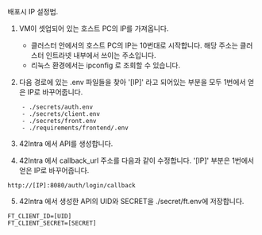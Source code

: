 배포시 IP 설정법.

1. VM이 셋업되어 있는 호스트 PC의 IP를 가져옵니다.
    - 클러스터 안에서의 호스트 PC의 IP는 10번대로 시작합니다. 해당 주소는 클러스터 인트라넷 내부에서 쓰이는 주소입니다.
    - 리눅스 환경에서는 ipconfig 로 조회할 수 있습니다.


2. 다음 경로에 있는 .env 파일들을 찾아 '[IP]' 라고 되어있는 부분을 모두 1번에서 얻은 IP로 바꾸어줍니다.
```
    - ./secrets/auth.env
    - ./secrets/client.env
    - ./secrets/front.env
    - ./requirements/frontend/.env
```

3. 42Intra 에서 API를 생성합니다.

4. 42Intra 에서 callback_url 주소를 다음과 같이 수정합니다. '[IP]' 부분은 1번에서 얻은 IP로 바꾸어줍니다.
```
http://[IP]:8080/auth/login/callback
```

5. 42Intra 에서 생성한 API의 UID와 SECRET을 ./secret/ft.env에 저장합니다.
```
FT_CLIENT_ID=[UID]
FT_CLIENT_SECRET=[SECRET]
```